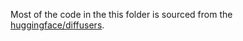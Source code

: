 Most of the code in the this folder is sourced from the [huggingface/diffusers](https://github.com/huggingface/diffusers).